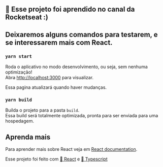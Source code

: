 ## 🎱 Esse projeto foi aprendido no canal da Rocketseat :)

## Deixaremos alguns comandos para testarem, e se interessarem mais com React.

### `yarn start`

Roda o aplicativo no modo desenvolvimento, ou seja, sem nenhuma optimização!<br />
Abra [http://localhost:3000](http://localhost:3000) para visualizar.

Essa pagina atualizará quando haver mudanças.<br />

### `yarn build`

Builda o projeto para a pasta `build`.<br />
Essa build será totalmente optimizada, pronta para ser enviada para uma hospedagem. 

## Aprenda mais

Para aprender mais sobre React veja em [React documentation](https://reactjs.org/).

Esse projeto foi feito com <a href="https://pt-br.reactjs.org/">🔗 React</a> e <a href="https://www.typescriptlang.org/">🎈 Typescript</a>
